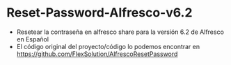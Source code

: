 # Reset-Password-Alfresco-v6.2
-   Resetear la contraseña en alfresco share para la versión 6.2 de Alfresco en Español
-   El código original del proyecto/código lo podemos encontrar en https://github.com/FlexSolution/AlfrescoResetPassword

